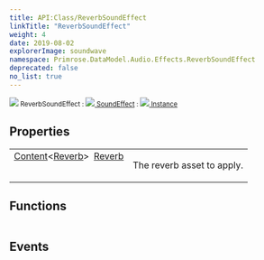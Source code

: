 ```yaml
---
title: API:Class/ReverbSoundEffect
linkTitle: "ReverbSoundEffect"
weight: 4
date: 2019-08-02
explorerImage: soundwave
namespace: Primrose.DataModel.Audio.Effects.ReverbSoundEffect
deprecated: false
no_list: true
---
```

<small class="inheritance">
<span class="" href="/docs/api-reference/Class/ReverbSoundEffect"><img src="/icons/silk/soundwave.png"/>&nbsp;ReverbSoundEffect</span>&nbsp;:&nbsp;<a class="" href="/docs/api-reference/Class/SoundEffect"><img src="/icons/silk/soundwave.png"/>&nbsp;SoundEffect</a>&nbsp;:&nbsp;<a class="" href="/docs/api-reference/Class/Instance"><img src="/icons/silk/default.png"/>&nbsp;Instance</a></small>
 
## Properties
 
<table class="studiohide">
<tbody>
<tr class="function-row ">
<td style="vertical-align:top;white-space:normal;">
<div>
<a class="type" href="/docs/api-reference/Misc/Content">Content</a><<a class="type" href="/docs/api-reference/Asset/Reverb">Reverb</a>><span class="method-body" style="text-indent: -2em; padding-left: 0.5em"><a class="name" href="Reverb">Reverb</a></span></td>
<td style="vertical-align:top;white-space:normal;">
<p>
The reverb asset to apply.
</p></td>
</tr>

</tbody>
</table>
 
## Functions
 
<table class="studiohide">
<tbody>
</tbody>
</table>
 
## Events
 
<table class="studiohide">
<tbody>
</tbody>
</table>
<b>
</b>
<div class="inheritors">
<ul class="root">
</ul>
</div>
